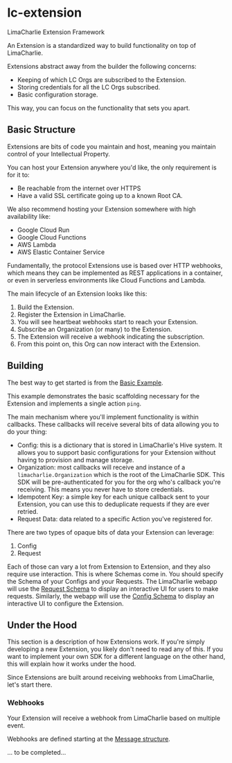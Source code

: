 # lc-extension
LimaCharlie Extension Framework

An Extension is a standardized way to build functionality on top of LimaCharlie.

Extensions abstract away from the builder the following concerns:
- Keeping of which LC Orgs are subscribed to the Extension.
- Storing credentials for all the LC Orgs subscribed.
- Basic configuration storage.

This way, you can focus on the functionality that sets you apart.

## Basic Structure
Extensions are bits of code you maintain and host, meaning you maintain control of your Intellectual Property.

You can host your Extension anywhere you'd like, the only requirement is for it to:
- Be reachable from the internet over HTTPS
- Have a valid SSL certificate going up to a known Root CA.

We also recommend hosting your Extension somewhere with high availability like:
- Google Cloud Run
- Google Cloud Functions
- AWS Lambda
- AWS Elastic Container Service

Fundamentally, the protocol Extensions use is based over HTTP webhooks, which means they can be implemented as REST applications in a container, or even in serverless environments like Cloud Functions and Lambda.

The main lifecycle of an Extension looks like this:
1. Build the Extension.
1. Register the Extension in LimaCharlie.
  1. You will see heartbeat webhooks start to reach your Extension.
1. Subscribe an Organization (or many) to the Extension.
1. The Extension will receive a webhook indicating the subscription.
1. From this point on, this Org can now interact with the Extension.

## Building
The best way to get started is from the [Basic Example](https://github.com/refractionPOINT/lc-extension/blob/master/examples/basic/main.go).

This example demonstrates the basic scaffolding necessary for the Extension and implements a single action `ping`.

The main mechanism where you'll implement functionality is within callbacks. These callbacks will receive several bits of data allowing you to do your thing:
- Config: this is a dictionary that is stored in LimaCharlie's Hive system. It allows you to support basic configurations for your Extension without having to provision and manage storage.
- Organization: most callbacks will receive and instance of a `limacharlie.Organization` which is the root of the LimaCharlie SDK. This SDK will be pre-authenticated for you for the org who's callback you're receiving. This means you never have to store credentials.
- Idempotent Key: a simple key for each unique callback sent to your Extension, you can use this to deduplicate requests if they are ever retried.
- Request Data: data related to a specific Action you've registered for.

There are two types of opaque bits of data your Extension can leverage:
1. Config
1. Request

Each of those can vary a lot from Extension to Extension, and they also require use interaction. This is where Schemas come in. You should specify the Schema of your Configs and your Requests. The LimaCharlie webapp will use the [Request Schema](https://github.com/refractionPOINT/lc-extension/blob/master/common/request_schema.go) to display an interactive UI for users to make requests. Similarly, the webapp will use the [Config Schema](https://github.com/refractionPOINT/lc-extension/blob/master/common/config_schema.go) to display an interactive UI to configure the Extension.

## Under the Hood
This section is a description of how Extensions work. If you're simply developing a new Extension, you likely don't need to read any of this. If you want to implement your own SDK for a different language on the other hand, this will explain how it works under the hood.

Since Extensions are built around receiving webhooks from LimaCharlie, let's start there.

### Webhooks
Your Extension will receive a webhook from LimaCharlie based on multiple event.

Webhooks are defined starting at the [Message structure](https://github.com/refractionPOINT/lc-extension/blob/master/common/messages.go#L3).

... to be completed...
